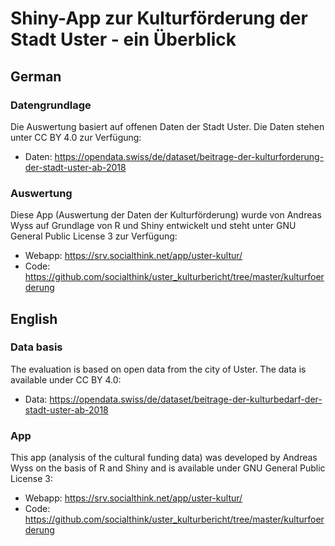 # Shiny-App zur Kulturförderung der Stadt Uster - ein Überblick

## German
### Datengrundlage
Die Auswertung basiert auf offenen Daten der Stadt Uster. Die Daten stehen unter CC BY 4.0 zur Verfügung:
- Daten: https://opendata.swiss/de/dataset/beitrage-der-kulturforderung-der-stadt-uster-ab-2018

### Auswertung
Diese App (Auswertung der Daten der Kulturförderung) wurde von Andreas Wyss auf Grundlage von R und Shiny entwickelt und steht unter GNU General Public License 3 zur Verfügung:
- Webapp: https://srv.socialthink.net/app/uster-kultur/
- Code: https://github.com/socialthink/uster_kulturbericht/tree/master/kulturfoerderung

## English
### Data basis
The evaluation is based on open data from the city of Uster. The data is available under CC BY 4.0:
- Data: https://opendata.swiss/de/dataset/beitrage-der-kulturbedarf-der-stadt-uster-ab-2018

### App
This app (analysis of the cultural funding data) was developed by Andreas Wyss on the basis of R and Shiny and is available under GNU General Public License 3:
- Webapp: https://srv.socialthink.net/app/uster-kultur/
- Code: https://github.com/socialthink/uster_kulturbericht/tree/master/kulturfoerderung
